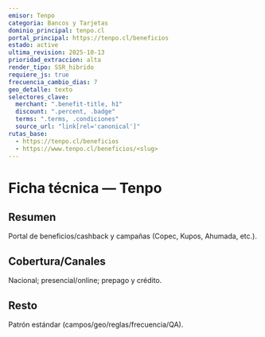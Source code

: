 ```yaml
---
emisor: Tenpo
categoria: Bancos y Tarjetas
dominio_principal: tenpo.cl
portal_principal: https://tenpo.cl/beneficios
estado: active
ultima_revision: 2025-10-13
prioridad_extraccion: alta
render_tipo: SSR_hibrido
requiere_js: true
frecuencia_cambio_dias: 7
geo_detalle: texto
selectores_clave:
  merchant: ".benefit-title, h1"
  discount: ".percent, .badge"
  terms: ".terms, .condiciones"
  source_url: "link[rel='canonical']"
rutas_base:
  - https://tenpo.cl/beneficios
  - https://www.tenpo.cl/beneficios/<slug>
---
```


# Ficha técnica — Tenpo

## Resumen
Portal de beneficios/cashback y campañas (Copec, Kupos, Ahumada, etc.).

## Cobertura/Canales
Nacional; presencial/online; prepago y crédito.

## Resto
Patrón estándar (campos/geo/reglas/frecuencia/QA).
